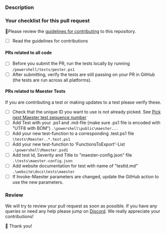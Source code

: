### Description

<!-- Please describe your pull request. Also included any issues this pr will be fixing. -->

### Your checklist for this pull request

🚨Please review the [guidelines for contributing](https://maester.dev/docs/contributing) to this repository.

- [ ] Read the guidelines for contributions

#### PRs related to all code

- [ ] Before you submit the PR, run the tests locally by running `/powershell/tests/pester.ps1`
- [ ] After submitting, verify the tests are still passing on your PR in GitHub (the tests are run across all platforms).

#### PRs related to Maester Tests

If you are contributing a test or making updates to a test please verify these.

- [ ] Check that the unique ID you want to use is not already picked. See [Pick next Maester test sequence number](https://github.com/maester365/maester/issues/697)
- [ ] Add Test with your .ps1 and .md-file (make sure .ps1 file is encoded with "UTF8 with BOM") `.\powershell\public\maester...`
- [ ] Add your new test-function to a corresponding .test.ps1 file `\tests\Maester..*.test.ps1`
- [ ] Add your new test-function to 'FunctionsToExport'-List `.\powershell\Maester.psd1`
- [ ] Add test Id, Severity and Title to "maester-config.json" file `.\tests\maester-config.json`
- [ ] Add website documentation for test with name of "testId.md" `.\website\docs\tests\maester`
- [ ] If Invoke-Maester parameters are changed, update the GitHub action to use the new parameters.

### Review

We will try to review your pull request as soon as possible. If you have any queries or need any help please jump on [Discord](https://discord.maester.dev/). We really appreciate your contributions!

<!-- While your wait for a review, why not try to spread some Maester love on social media? -->

💖 Thank you!

